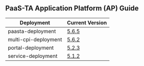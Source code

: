 ## PaaS-TA Application Platform (AP) Guide

|Deployment|Current Version| 
|-------------|-------------|
|paasta-deployment| [5.6.5](https://github.com/PaaS-TA/paasta-deployment/releases/tag/v5.6.5) | 
|multi-cpi-deployment| [5.6.2](https://github.com/PaaS-TA/multi-cpi-deployment/releases/tag/v5.6.2) | 
|portal-deployment| [5.2.3](https://github.com/PaaS-TA/portal-deployment/releases/tag/v5.2.3) | 
|service-deployment| [5.1.2](https://github.com/PaaS-TA/service-deployment/releases/tag/v5.1.2)| 
